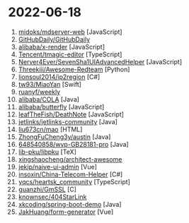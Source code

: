 # 2022-06-18

1. [midoks/mdserver-web](https://github.com/midoks/mdserver-web "Simple Linux Panel") [JavaScript]
2. [GitHubDaily/GitHubDaily](https://github.com/GitHubDaily/GitHubDaily "坚持分享 GitHub 上高质量、有趣实用的开源技术教程、开发者工具、编程网站、技术资讯。A list cool, interesting projects of GitHub.") 
3. [alibaba/x-render](https://github.com/alibaba/x-render "🚴‍♀️ 阿里 - 很易用的中后台「表单 / 表格 / 图表」解决方案") [JavaScript]
4. [Tencent/tmagic-editor](https://github.com/Tencent/tmagic-editor "") [TypeScript]
5. [Nerver4Ever/SevenSha1UIAdvancedHelper](https://github.com/Nerver4Ever/SevenSha1UIAdvancedHelper "转存助手ui优化版") [JavaScript]
6. [Threekiii/Awesome-Redteam](https://github.com/Threekiii/Awesome-Redteam "一个红队知识仓库") [Python]
7. [lionsoul2014/ip2region](https://github.com/lionsoul2014/ip2region "Ip2region is a offline IP location library with accuracy rate of 99.9% and 0.0x millseconds searching performance. DB file is ONLY a few megabytes with all IP address stored. binding for Java,PHP,C,Python,Nodejs,Golang,C#,lua. Binary,B-tree,Memory searching algorithm") [C#]
8. [tw93/MiaoYan](https://github.com/tw93/MiaoYan "⛷轻灵的 Markdown 笔记本伴你写出妙言 ⛷Lightweight Markdown app to help you write great sentences.") [Swift]
9. [ruanyf/weekly](https://github.com/ruanyf/weekly "科技爱好者周刊，每周五发布") 
10. [alibaba/COLA](https://github.com/alibaba/COLA "🥤 COLA: Clean Object-oriented & Layered Architecture") [Java]
11. [alibaba/butterfly](https://github.com/alibaba/butterfly "🦋Butterfly，A JavaScript/React/Vue2 Diagramming library which concentrate on flow layout field. (基于JavaScript/React/Vue2的流程图组件)") [JavaScript]
12. [leafTheFish/DeathNote](https://github.com/leafTheFish/DeathNote "") [JavaScript]
13. [jetlinks/jetlinks-community](https://github.com/jetlinks/jetlinks-community "JetLinks 基于Java8,Spring Boot 2.x ,WebFlux,Netty,Vert.x,Reactor等开发, 是一个全响应式的企业级物联网平台。支持统一物模型管理,多种设备,多种厂家,统一管理。统一设备连接管理,多协议适配(TCP,MQTT,UDP,CoAP,HTTP等),屏蔽网络编程复杂性,灵活接入不同厂家不同协议等设备。实时数据处理,设备告警,消息通知,数据转发。地理位置,数据可视化等。能帮助你快速建立物联网相关业务系统。") [Java]
14. [liu673cn/mao](https://github.com/liu673cn/mao "猫影视TV") [HTML]
15. [ZhongFuCheng3y/austin](https://github.com/ZhongFuCheng3y/austin "消息推送平台📝 推送下发【邮件】【短信】【微信服务号】【微信小程序】【企业微信】【钉钉】等消息类型。所使用的技术栈包括：SpringBoot、SpringDataJPA、MySQL、Docker、docker-compose、Kafka、Redis、Apollo、prometheus、Grafana、GrayLog、Flink、Xxl-job、Echarts等等") [Java]
16. [648540858/wvp-GB28181-pro](https://github.com/648540858/wvp-GB28181-pro "WEB VIDEO PLATFORM是一个基于GB28181-2016标准实现的网络视频平台，支持NAT穿透，支持海康、大华、宇视等品牌的IPC、NVR、DVR接入。支持国标级联，支持rtsp/rtmp等视频流转发到国标平台，支持rtsp/rtmp等推流转发到国标平台。") [Java]
17. [lib-pku/libpku](https://github.com/lib-pku/libpku "贵校课程资料民间整理") [TeX]
18. [xingshaocheng/architect-awesome](https://github.com/xingshaocheng/architect-awesome "后端架构师技术图谱") 
19. [jekip/naive-ui-admin](https://github.com/jekip/naive-ui-admin "Naive Ui Admin 是一个基于 vue3,vite2,TypeScript 的中后台解决方案，它使用了最新的前端技术栈，并提炼了典型的业务模型，页面，包括二次封装组件、动态菜单、权限校验、粒子化权限控制等功能，它可以帮助你快速搭建企业级中后台项目，相信不管是从新技术使用还是其他方面，都能帮助到你，持续更新中。") [Vue]
20. [insoxin/China-Telecom-Helper](https://github.com/insoxin/China-Telecom-Helper "中国电信助手,白嫖年入保底256+话费 .每月金豆领取(lv6,1000金豆),每日签到(随机金豆),每日喂食宠物.每日登录奖励领取(5金豆),查看我的云盘(10金豆),翻牌 (10金豆),查看我的订单 (5金豆),打开消息 (100金豆),当日分享 (50金豆),浏览生活频道 (5金豆),查看我的金豆 (5金豆),关注直播 (5金豆),观看直播15s (5金豆),打开消息 (100金豆),答问卷 (100金豆)") [C#]
21. [yqcs/heartsk_community](https://github.com/yqcs/heartsk_community "Hearts K-企业资产发现与脆弱性检查工具，自动化资产信息收集与漏洞扫描") [TypeScript]
22. [guanzhi/GmSSL](https://github.com/guanzhi/GmSSL "支持国密SM2/SM3/SM4/SM9/SSL的密码工具箱") [C]
23. [knownsec/404StarLink](https://github.com/knownsec/404StarLink "404StarLink - 推荐优质、有意义、有趣、坚持维护的安全开源项目") 
24. [xkcoding/spring-boot-demo](https://github.com/xkcoding/spring-boot-demo "该项目已成功集成 actuator(监控)、admin(可视化监控)、logback(日志)、aopLog(通过AOP记录web请求日志)、统一异常处理(json级别和页面级别)、freemarker(模板引擎)、thymeleaf(模板引擎)、Beetl(模板引擎)、Enjoy(模板引擎)、JdbcTemplate(通用JDBC操作数据库)、JPA(强大的ORM框架)、mybatis(强大的ORM框架)、通用Mapper(快速操作Mybatis)、PageHelper(通用的Mybatis分页插件)、mybatis-plus(快速操作Mybatis)、BeetlSQL(强大的ORM框架)、upload(本地文件上传和七牛云文件上传)、redis(缓存)、ehcache(缓存)、ema…") [Java]
25. [JakHuang/form-generator](https://github.com/JakHuang/form-generator "✨Element UI表单设计及代码生成器") [Vue]
